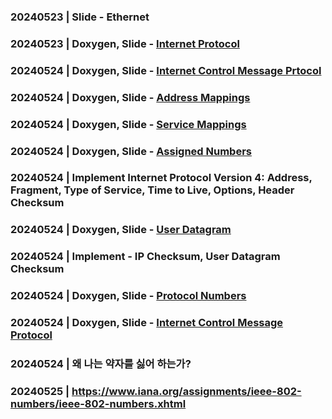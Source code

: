 ### 20240523 | Slide - Ethernet
### 20240523 | Doxygen, Slide - [Internet Protocol](https://datatracker.ietf.org/doc/html/rfc791)
### 20240524 | Doxygen, Slide - [Internet Control Message Prtocol](https://datatracker.ietf.org/doc/html/rfc792)
### 20240524 | Doxygen, Slide - [Address Mappings](https://datatracker.ietf.org/doc/html/rfc796)
### 20240524 | Doxygen, Slide - [Service Mappings](https://datatracker.ietf.org/doc/html/rfc795)
### 20240524 | Doxygen, Slide - [Assigned Numbers](https://datatracker.ietf.org/doc/html/rfc1700)
### 20240524 | Implement Internet Protocol Version 4: Address, Fragment, Type of Service, Time to Live, Options, Header Checksum
### 20240524 | Doxygen, Slide - [User Datagram](https://datatracker.ietf.org/doc/html/rfc768)
### 20240524 | Implement - IP Checksum, User Datagram Checksum
### 20240524 | Doxygen, Slide - [Protocol Numbers](https://www.iana.org/assignments/protocol-numbers/protocol-numbers.xhtml)
### 20240524 | Doxygen, Slide - [Internet Control Message Protocol](https://datatracker.ietf.org/doc/html/rfc792)
### 20240524 | 왜 나는 약자를 싫어 하는가?
### 20240525 | https://www.iana.org/assignments/ieee-802-numbers/ieee-802-numbers.xhtml


